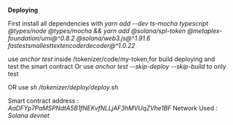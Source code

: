 **Deploying**

First install all dependencies with 
*yarn add --dev ts-mocha typescript @types/node @types/mocha && yarn add @solana/spl-token @metaplex-foundation/umi@^0.8.2 @solana/web3.js@^1.91.6 fastestsmallesttextencoderdecoder@^1.0.22* 

use *anchor test* inside /tokenizer/code/my-token,for build deploying and test the smart contract
Or use *anchor test --skip-deploy --skip-build* to only test

OR use *sh /tokenizer/deploy/deploy.sh*


Smart contract address :
*AaDFYp7PaMSPNdtA5B1fNEKvfNLLjAF3hMVUqZVhe1BF*
Network Used :
*Solana devnet*
